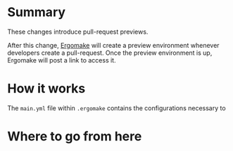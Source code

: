 # Summary

These changes introduce pull-request previews.

After this change, [Ergomake](https://ergomake.dev) will create a preview environment whenever developers create a pull-request. Once the preview environment is up, Ergomake will post a link to access it.

# How it works

The `main.yml` file within `.ergomake` contains the configurations necessary to

# Where to go from here
